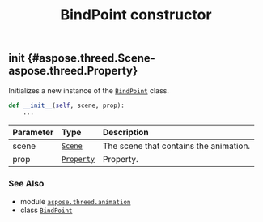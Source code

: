 ﻿---
title: BindPoint constructor
second_title: Aspose.3D for Python via .NET API References
description: 
type: docs
weight: 10
url: /aspose.threed.animation/bindpoint/__init__/
is_root: false
---

## __init__ {#aspose.threed.Scene-aspose.threed.Property}

Initializes a new instance of the [`BindPoint`](/3d/python-net/aspose.threed.animation/bindpoint) class.



```python
def __init__(self, scene, prop):
    ...
```


| Parameter | Type | Description |
| :- | :- | :- |
| scene | [`Scene`](/3d/python-net/aspose.threed/scene) | The scene that contains the animation. |
| prop | [`Property`](/3d/python-net/aspose.threed/property) | Property. |



### See Also
* module [`aspose.threed.animation`](../../)
* class [`BindPoint`](/3d/python-net/aspose.threed.animation/bindpoint)
